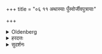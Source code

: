 +++
title = "०६ ११ अथास्याः पुँस्वोर्जीवपुत्रायाः"

+++

<details><summary>Oldenberg</summary>

11. He then places with the next (verse; M. I, 9, 2), the son of a wife who has only sons and whose children are alive, in her lap, gives fruits to the (child) with the next Yajus (M. I, 9, 3), and murmurs the next ṭwo (verses; M. I, 9, 4-5). Then he (and his wife) observe silence until the stars appear.
</details>

<details><summary>हरदत्तः</summary>

या पुमांसमेव सूते न स्त्रियं सा पुंसूः" तस्याः पुंस्वः पुंस्वो जीवपुत्राया इति पाठः ।
न रेफः पाठ्यः, पठ्यमानो वा छान्दसो द्रष्टव्यः ।
जीवा एव पुत्रा यस्या न मृताः जीवपुत्रायाः जीवपत्या इति च द्रष्टव्यम् ।
तथा मङ्गलानीति ।
एवं भूतायास्त्रैवर्णिकस्त्रियाः पुत्रमपत्तरयर्चा "सोमेनादित्या" इत्येतया अस्या वध्वा अङ्क उपवेश्य तस्मै कुमाराय फलान्युत्तरेण यजुषा "प्रस्वस्थः प्रेयम्" इत्यनेन प्रदाय तत उत्तरे ऋचौ
"इह प्रियं" "सुमङ्गलीः" इत्येते जपित्वा तत उभौ तस्मिन्नेव चर्मण्यासीनौ वाचं यच्छतः ।
**आनक्षत्रेभ्यः** नक्षत्राणामुदयादित्यर्थः ।
कुमारश्च फलानि गृहीत्वा यथार्थं गच्छति ॥११॥
</details>

<details><summary>सुदर्शनः</summary>

पुंस्वोः पुंस्वाः इत्यर्थपाठः । या पुंस एव सूते न स्त्रीरपि, या च सूत एव, न तु वन्ध्या सती क्रयादिना पुत्रवती, सा पुंसूः ।
जीवन्त एव पुत्राः पुमांसो यस्यास्सा जीवपुत्रा, न पुनः "भ्रातृपुत्रौ स्वसृदुहितृभ्याम्" (पा. १-२-६८.) इत्येकशेषवचनाद्यस्या दुहितरोऽपि जीवन्ति, पुत्रश्चैको जीवति, सापीह जीवपुत्रा विवक्षिता; पुंस्वोरिति विशेषणानुपपत्तेः ।
एवं भूतायाः पुत्रं "सोमेनादित्याः" इत्येतया वध्वा अङ्क उपवेश्य "प्र स्वस्थः" इति यजुषा पुत्राय फलानि कदल्यादीनि प्रदाय "इह प्रियं प्रजया" इति ऋचौ जपित्वा, उभौ वाचं यच्छतः ।
आनक्षत्रेभ्यः नक्षत्राणामोदयात् ॥११॥
</details>
